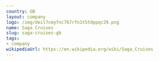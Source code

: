 ```yaml
---
country: GB
layout: company
logo: /img/deil7cmyfnc767rfn1t5tdppqc29.png
name: Saga Cruises
slug: saga-cruises-gb
tags:
- company
wikipediaUrl: https://en.wikipedia.org/wiki/Saga_Cruises
---
```

